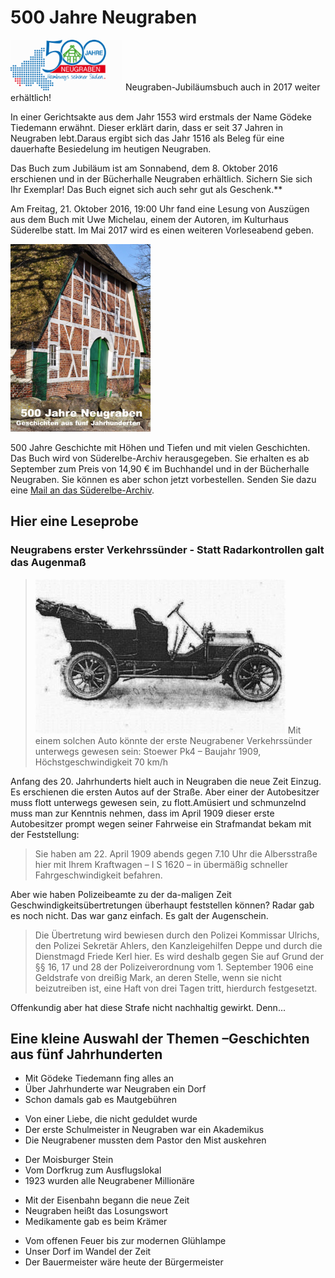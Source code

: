 # 500 Jahre Neugraben

![](/img/wsb_180x81_500J_Neugraben.png)
Neugraben-Jubiläumsbuch auch in 2017 weiter erhältlich!

In einer Gerichtsakte aus dem Jahr 1553 wird erstmals der Name Gödeke
Tiedemann erwähnt. Dieser erklärt darin, dass er seit 37 Jahren in
Neugraben lebt.Daraus ergibt sich das Jahr 1516 als Beleg für eine
dauerhafte Besiedelung im heutigen Neugraben.

Das Buch zum Jubiläum ist am Sonnabend, dem 8. Oktober 2016
erschienen und in der Bücherhalle Neugraben erhältlich. Sichern Sie sich
Ihr Exemplar! Das Buch eignet sich auch sehr gut als Geschenk.**

Am Freitag, 21. Oktober 2016, 19:00 Uhr fand eine Lesung von Auszügen
aus dem Buch mit Uwe Michelau, einem der Autoren, im Kulturhaus
Süderelbe statt. Im Mai 2017 wird es einen weiteren Vorleseabend
geben.

![](/img/Buchtitel_klein.png)

500 Jahre Geschichte mit Höhen und Tiefen und mit vielen Geschichten. Das
Buch wird von Süderelbe-Archiv herausgegeben. Sie erhalten es ab
September zum Preis von 14,90 € im Buchhandel und in der Bücherhalle
Neugraben. Sie können es aber schon jetzt vorbestellen. Senden Sie dazu
eine [Mail an das
Süderelbe-Archiv](mailto:info@suederelbe-archiv.de).

## Hier eine Leseprobe

### Neugrabens erster Verkehrssünder - Statt Radarkontrollen galt das Augenmaß

> ![](/img/wsb_400x246_Stoewer_PK4.jpg)
  Mit einem solchen Auto könnte der erste Neugrabener Verkehrssünder
  unterwegs gewesen sein: Stoewer Pk4 – Baujahr 1909, Höchstgeschwindigkeit 70 km/h

  Anfang des 20. Jahrhunderts hielt auch in Neugraben die neue Zeit
  Einzug. Es erschienen die ersten Autos auf der Straße. Aber einer der
  Autobesitzer muss flott unterwegs gewesen sein, zu flott.Amüsiert und
  schmunzelnd muss man zur Kenntnis nehmen, dass im April 1909 dieser
  erste Autobesitzer prompt wegen seiner Fahrweise ein Strafmandat bekam
  mit der Feststellung:

  > Sie haben am 22. April 1909 abends gegen 7.10 Uhr die Albersstraße
    hier mit Ihrem Kraftwagen – I S 1620 – in übermäßig schneller
    Fahrgeschwindigkeit befahren.

  Aber wie haben Polizeibeamte zu der da-maligen Zeit
  Geschwindigkeitsübertretungen überhaupt feststellen können? Radar gab es
  noch nicht. Das war ganz einfach. Es galt der Augenschein.

  > Die Übertretung wird bewiesen durch den Polizei Kommissar Ulrichs, den
    Polizei Sekretär Ahlers, den Kanzleigehilfen Deppe und durch die
    Dienstmagd Friede Kerl hier. Es wird deshalb gegen Sie auf Grund der §§
    16, 17 und 28 der Polizeiverordnung vom 1. September 1906 eine
    Geldstrafe von dreißig Mark, an deren Stelle, wenn sie nicht
    beizutreiben ist, eine Haft von drei Tagen tritt, hierdurch
    festgesetzt.

   Offenkundig aber hat diese Strafe nicht nachhaltig gewirkt. Denn...

## Eine kleine Auswahl der Themen –Geschichten aus fünf Jahrhunderten

-   Mit Gödeke Tiedemann fing alles an
-   Über Jahrhunderte war Neugraben ein Dorf
-   Schon damals gab es Mautgebühren

<!-- -->

-   Von einer Liebe, die nicht geduldet wurde
-   Der erste Schulmeister in Neugraben war ein Akademikus
-   Die Neugrabener mussten dem Pastor den Mist auskehren

<!-- -->

-   Der Moisburger Stein
-   Vom Dorfkrug zum Ausflugslokal
-   1923 wurden alle Neugrabener Millionäre

<!-- -->

-   Mit der Eisenbahn begann die neue Zeit
-   Neugraben heißt das Losungswort
-   Medikamente gab es beim Krämer

<!-- -->

-   Vom offenen Feuer bis zur modernen Glühlampe
-   Unser Dorf im Wandel der Zeit
-   Der Bauermeister wäre heute der Bürgermeister
